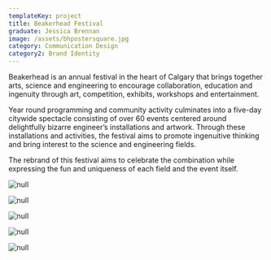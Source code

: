 ```yaml
---
templateKey: project
title: Beakerhead Festival
graduate: Jessica Brennan
image: /assets/bhpostersquare.jpg
category: Communication Design
category2: Brand Identity
---
```

Beakerhead is an annual festival in the heart of Calgary that brings together arts, science and engineering to encourage collaboration, education and ingenuity through art, competition, exhibits, workshops and entertainment. 

Year round programming and community activity culminates into a five-day citywide spectacle consisting of over 60 events centered around delightfully bizarre engineer’s installations and artwork. Through these installations and activities, the festival aims to promote ingenuitive thinking and bring interest to the science and engineering fields. 

The rebrand of this festival aims to celebrate the combination while expressing the fun and uniqueness of each field and the event itself. 

![null](/assets/bhposter.jpg)

![null](/assets/bhcover.jpg)

![null](/assets/bhspread.jpg)

![null](/assets/bhspreadmap.jpg)

![null](/assets/bhwebmobile.jpg)
